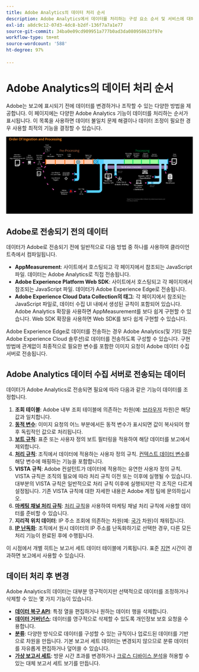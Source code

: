 ```yaml
---
title: Adobe Analytics의 데이터 처리 순서
description: Adobe Analytics에서 데이터를 처리하는 구성 요소 순서 및 서비스에 대해 알아봅니다.
exl-id: a8dc9c12-07d3-4dc8-b2df-136f7a7a1e77
source-git-commit: 34ba0e09cd909951a777b0ad3da080958633f97e
workflow-type: tm+mt
source-wordcount: '588'
ht-degree: 97%

---
```


# Adobe Analytics의 데이터 처리 순서

Adobe는 보고에 표시되기 전에 데이터를 변경하거나 조작할 수 있는 다양한 방법을 제공합니다. 이 페이지에는 다양한 Adobe Analytics 기능이 데이터를 처리하는 순서가 표시됩니다. 이 목록을 사용하면 데이터 불일치 문제 해결이나 데이터 조정이 필요한 경우 사용할 최적의 기능을 결정할 수 있습니다.

![처리 순서](assets/processing-order.png)

## Adobe로 전송되기 전의 데이터

데이터가 Adobe로 전송되기 전에 일반적으로 다음 방법 중 하나를 사용하여 클라이언트측에서 컴파일됩니다.

* **AppMeasurement**: 사이트에서 호스팅되고 각 페이지에서 참조되는 JavaScript 파일. 데이터는 Adobe Analytics로 직접 전송됩니다.
* **Adobe Experience Platform Web SDK**: 사이트에서 호스팅되고 각 페이지에서 참조되는 JavaScript 파일. 데이터가 Adobe Experience Edge로 전송됩니다.
* **Adobe Experience Cloud Data Collection의 태그**: 각 페이지에서 참조되는 JavaScript 파일로, 데이터 수집 UI 내에서 생성된 규칙이 포함되어 있습니다. Adobe Analytics 확장을 사용하면 AppMeasurement를 보다 쉽게 구현할 수 있습니다. Web SDK 확장을 사용하면 Web SDK를 보다 쉽게 구현할 수 있습니다.

Adobe Experience Edge로 데이터를 전송하는 경우 Adobe Analytics(및 기타 많은 Adobe Experience Cloud 솔루션)로 데이터를 전송하도록 구성할 수 있습니다. 구현 방법에 관계없이 최종적으로 필요한 변수를 포함한 이미지 요청이 Adobe 데이터 수집 서버로 전송됩니다.

## Adobe Analytics 데이터 수집 서버로 전송되는 데이터

데이터가 Adobe Analytics로 전송되면 필요에 따라 다음과 같은 기능이 데이터를 조정합니다.

1. **조회 테이블**: Adobe 내부 조회 테이블에 의존하는 차원(예: [브라우저](/help/components/dimensions/browser.md) 차원)은 해당 값과 일치합니다.
2. [**동적 변수**](/help/implement/vars/page-vars/dynamic-variables.md): 이미지 요청의 어느 부분에서든 동적 변수가 표시되면 값이 복사되어 향후 독립적인 값으로 처리됩니다.
3. [**보트 규칙**](/help/admin/admin/c-manage-report-suites/c-edit-report-suites/general/bot-removal/bot-rules.md): 표준 또는 사용자 정의 보트 필터링을 적용하여 해당 데이터를 보고에서 제외합니다.
4. [**처리 규칙**](/help/admin/admin/c-manage-report-suites/c-edit-report-suites/general/c-processing-rules/processing-rules.md): 조직에서 데이터에 적용하는 사용자 정의 규칙. [컨텍스트 데이터 변수](/help/implement/vars/page-vars/contextdata.md)를 해당 변수에 매핑하는 기능을 포함합니다.
5. **VISTA 규칙**: Adobe 컨설턴트가 데이터에 적용하는 유연한 사용자 정의 규칙. VISTA 규칙은 조직의 필요에 따라 처리 규칙 이전 또는 이후에 실행될 수 있습니다. 대부분의 VISTA 규칙은 일반적으로 처리 규칙 이후에 실행되지만 각 조직은 다르게 설정됩니다. 기존 VISTA 규칙에 대한 자세한 내용은 Adobe 계정 팀에 문의하십시오.
6. [**마케팅 채널 처리 규칙**](/help/admin/admin/c-manage-report-suites/c-edit-report-suites/marketing-channels/c-rules.md): [처리 규칙](/help/admin/admin/c-manage-report-suites/c-edit-report-suites/general/c-processing-rules/processing-rules.md)을 사용하여 마케팅 채널 처리 규칙에 사용할 데이터를 준비할 수 있습니다.
7. **지리적 위치 데이터**: IP 주소 조회에 의존하는 차원(예: [국가](/help/components/dimensions/countries.md) 차원)이 채워집니다.
8. [**IP 난독화**](/help/admin/admin/c-manage-report-suites/c-edit-report-suites/general/general-acct-settings-admin.md): 조직에서 원시 데이터의 IP 주소를 난독화하기로 선택한 경우, 다른 모든 처리 기능이 완료된 후에 수행됩니다.

이 시점에서 개별 히트는 보고서 세트 데이터 테이블에 기록됩니다. 표준 [지연](latency.md) 시간이 경과하면 보고에서 사용할 수 있습니다.

## 데이터 처리 후 변경

Adobe Analytics의 데이터는 대부분 영구적이지만 선택적으로 데이터를 조정하거나 삭제할 수 있는 몇 가지 기능이 있습니다.

* [**데이터 복구 API**](https://developer.adobe.com/analytics-apis/docs/2.0/guides/endpoints/data-repair/): 특정 열을 편집하거나 원하는 데이터 행을 삭제합니다.
* [**데이터 거버넌스**](/help/admin/admin/c-data-governance/an-gdpr-workflow.md): 데이터를 영구적으로 삭제할 수 있도록 개인정보 보호 요청을 수용합니다.
* [**분류**](/help/components/classifications/c-classifications.md): 다양한 방식으로 데이터를 구성할 수 있는 규칙이나 업로드된 데이터를 기반으로 차원을 만듭니다. 기본 보고서 세트 데이터는 변경되지 않으므로 분류 데이터를 자유롭게 편집하거나 덮어쓸 수 있습니다.
* [**가상 보고서 세트**](/help/components/vrs/vrs-about.md): 방문 시간 초과를 변경하거나 [크로스 디바이스 분석](/help/components/cda/overview.md)을 허용할 수 있는 대체 보고서 세트 보기를 만듭니다.
